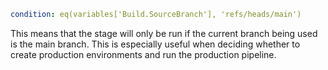 ```YAML
condition: eq(variables['Build.SourceBranch'], 'refs/heads/main')
```

This means that the stage will only be run if the current branch being used is the main branch. This is especially useful when deciding whether to create production environments and run the production pipeline.